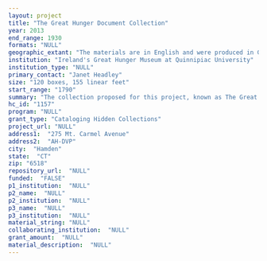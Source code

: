 ```yaml
--- 
layout: project 
title: "The Great Hunger Document Collection"
year: 2013
end_range: 1930
formats: "NULL"
geographic_extant: "The materials are in English and were produced in Great Britain and Ireland."
institution: "Ireland's Great Hunger Museum at Quinnipiac University"
institution_type: "NULL"
primary_contact: "Janet Headley"
size: "120 boxes, 155 linear feet"
start_range: "1790"
summary: "The collection proposed for this project, known as The Great Hunger Document Collection, is housed in the Arnold Bernhard Library at Quinnipiac University. The collection is part of the documentary component of Ireland's Great Hunger Museum (Múseam An Ghorta Mhóir) at Quinnipiac University. The museum, which opened in October 2012, is home to the world's largest collection of Irish famine related materials. The Great Hunger Document Collection is a special collection consisting of approximately 4000 documents dating from the 1790s until the early 1920s, with an emphasis on publications directly related to the Irish potato famine (1845-1852). The British Parliamentary Papers on Ireland are the largest part of the collection. Also included are four volumes of The Bogs of Ireland including 68 maps of Irish bogs, a copy of the six volume set on the Disturbances in Ireland published in 1825, and a complete set of twelve volumes of The Parnell Commission. In addition, the collection includes The Lady Sligo Letters. This collection of personal papers is comprised of 220 letters dating from the 1820s to the 1860s, with over 100 of the letters dealing directly with the famine years in County Mayo. The Great Hunger Document Collection is the only one of its kind in the United States, and offers valuable insights into Irish history, and in particular The Great Hunger."
hc_id: "1157"
program: "NULL"
grant_type: "Cataloging Hidden Collections"
project_url: "NULL"
address1:  "275 Mt. Carmel Avenue"
address2:  "AH-DVP"
city:  "Hamden"
state:  "CT"
zip: "6518"
repository_url:  "NULL"
funded:  "FALSE"
p1_institution:  "NULL"
p2_name:  "NULL"
p2_institution:  "NULL"
p3_name:  "NULL"
p3_institution:  "NULL"
material_string: "NULL"
collaborating_institution:  "NULL"
grant_amount:  "NULL"
material_description:  "NULL"
---
```

